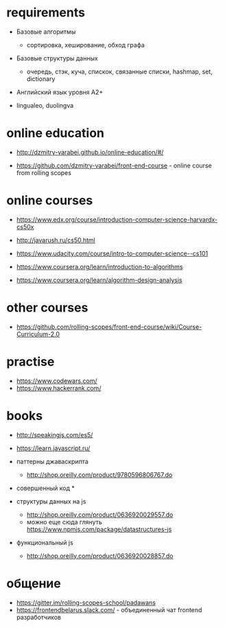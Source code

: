 # requirements
* Базовые алгоритмы
  * сортировка, хеширование, обход графа
* Базовые структуры данных
  * очередь, стэк, куча, спискок, связанные списки, hashmap, set, dictionary

* Английский язык уровня A2+
* lingualeo, duolingva

# online education
* http://dzmitry-varabei.github.io/online-education/#/

* https://github.com/dzmitry-varabei/front-end-course - online course from rolling scopes


# online courses 

* https://www.edx.org/course/introduction-computer-science-harvardx-cs50x
* http://javarush.ru/cs50.html
   
* https://www.udacity.com/course/intro-to-computer-science--cs101
* https://www.coursera.org/learn/introduction-to-algorithms
* https://www.coursera.org/learn/algorithm-design-analysis

# other courses
* https://github.com/rolling-scopes/front-end-course/wiki/Course-Curriculum-2.0


# practise
* https://www.codewars.com/
* https://www.hackerrank.com/

# books

* http://speakingjs.com/es5/
* https://learn.javascript.ru/
* паттерны джаваскрипта
  * http://shop.oreilly.com/product/9780596806767.do
* совершенный код
  * 
* структуры данных на js
  * http://shop.oreilly.com/product/0636920029557.do
  * можно еще сюда глянуть https://www.npmjs.com/package/datastructures-js
  
  
* функциональный js
  * http://shop.oreilly.com/product/0636920028857.do
  

# общение
* https://gitter.im/rolling-scopes-school/padawans
* https://frontendbelarus.slack.com/ - объединенный чат frontend разработчиков 


